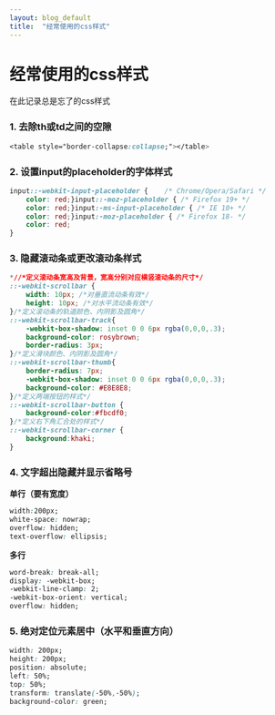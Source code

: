 ```yaml
---
layout: blog_default
title:  "经常使用的css样式"
---
```


# 经常使用的css样式

在此记录总是忘了的css样式

### 1. 去除th或td之间的空隙

``` css
<table style="border-collapse:collapse;"></table>
```

### 2. 设置input的placeholder的字体样式

``` css
input::-webkit-input-placeholder {    /* Chrome/Opera/Safari */
    color: red;}input::-moz-placeholder { /* Firefox 19+ */
    color: red;}input:-ms-input-placeholder { /* IE 10+ */
    color: red;}input:-moz-placeholder { /* Firefox 18- */
    color: red;
}
```

### 3. 隐藏滚动条或更改滚动条样式

``` css
*//*定义滚动条宽高及背景，宽高分别对应横竖滚动条的尺寸*/
::-webkit-scrollbar {
    width: 10px; /*对垂直流动条有效*/
    height: 10px; /*对水平流动条有效*/
}/*定义滚动条的轨道颜色、内阴影及圆角*/
::-webkit-scrollbar-track{
    -webkit-box-shadow: inset 0 0 6px rgba(0,0,0,.3);
    background-color: rosybrown;
    border-radius: 3px;
}/*定义滑块颜色、内阴影及圆角*/
::-webkit-scrollbar-thumb{
    border-radius: 7px;
    -webkit-box-shadow: inset 0 0 6px rgba(0,0,0,.3);
    background-color: #E8E8E8;
}/*定义两端按钮的样式*/
::-webkit-scrollbar-button {
    background-color:#fbcdf0;
}/*定义右下角汇合处的样式*/
::-webkit-scrollbar-corner {
    background:khaki;
}
```

### 4. 文字超出隐藏并显示省略号

**单行（要有宽度）**

``` css
width:200px;
white-space: nowrap;
overflow: hidden;
text-overflow: ellipsis;
```

**多行**

``` css
word-break: break-all;
display: -webkit-box;
-webkit-line-clamp: 2;
-webkit-box-orient: vertical;
overflow: hidden;
```

### 5. 绝对定位元素居中（水平和垂直方向）

``` css
width: 200px;
height: 200px;
position: absolute;
left: 50%;
top: 50%;
transform: translate(-50%,-50%);
background-color: green;
```
